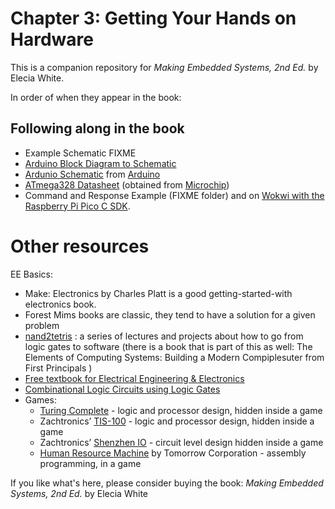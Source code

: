 # Chapter 3: Getting Your Hands on Hardware
This is a companion repository for _Making Embedded Systems, 2nd Ed._ by Elecia White. 

In order of when they appear in the book:

## Following along in the book
 * Example Schematic FIXME
 * [Arduino Block Diagram to Schematic](ArduinoBlockDiagramToSchematics.pdf) 
 * [Ardunio Schematic](UNO-TH_Rev3e_sch.pdf) from [Arduino](https://content.arduino.cc/assets/UNO-TH_Rev3e_sch.pdf)
 * [ATmega328 Datasheet](ATmega48A-PA-88A-PA-168A-PA-328-P-DS-DS40002061B.pdf) (obtained from [Microchip](https://www.microchip.com/en-us/product/ATmega328#document-table))
  * Command and Response Example (FIXME folder) and on [Wokwi with the Raspberry Pi Pico C SDK](https://wokwi.com/projects/324879108372693587).


# Other resources
EE Basics:
 * Make: Electronics by Charles Platt is a good getting-started-with electronics book. 
 * Forest Mims books are classic, they tend to have a solution for a given problem
 * [nand2tetris](https://www.nand2tetris.org/) : a series of lectures and projects about how to go from logic gates to software (there is a book that is part of this as well: The Elements of Computing Systems: Building a Modern Compiplesuter from First Principals )
 * [Free textbook for Electrical Engineering & Electronics](https://www.allaboutcircuits.com/textbook/)
 * [Combinational Logic Circuits using Logic Gates](https://www.electronics-tutorials.ws/combination/comb_1.html)
 * Games:
    * [Turing Complete](https://store.steampowered.com/app/1444480/Turing_Complete/) - logic and processor design, hidden inside a game
    * Zachtronics’ [TIS-100](https://store.steampowered.com/app/370360/TIS100/) - logic and processor design, hidden inside a game
    * Zachtronics’ [Shenzhen IO](https://store.steampowered.com/app/504210/SHENZHEN_IO/) - circuit level design hidden inside a game
    * [Human Resource Machine](https://tomorrowcorporation.com/humanresourcemachine) by Tomorrow Corporation - assembly programming, in a game




If you like what's here, please consider buying the book: _Making Embedded Systems, 2nd Ed._ by Elecia White